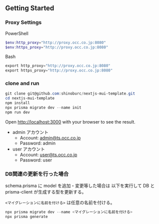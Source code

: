 ## Getting Started

### Proxy Settings

PowerShell

```powershell
$env:http_proxy="http://proxy.occ.co.jp:8080"
$env:https_proxy="http://proxy.occ.co.jp:8080"
```

Bash
```powershell
export http_proxy="http://proxy.occ.co.jp:8080"
export https_proxy="http://proxy.occ.co.jp:8080"
```

### clone and run

```powershell
git clone git@github.com:shinoburc/nextjs-mui-template.git
cd nextjs-mui-template
npm install
npx prisma migrate dev --name init
npm run dev
```

Open [http://localhost:3000](http://localhost:3000) with your browser to see the result.

- admin アカウント
  - Account: admin@ts.occ.co.jp
  - Password: admin
- user アカウント
  - Account: user@ts.occ.co.jp
  - Password: user

### DB関連の更新を行った場合

schema.prisma に model を追加・変更等した場合は
以下を実行して DB と prisma-client が生成する型を更新する。

`<マイグレーションに名前を付ける>` は任意の名前を付ける。

```powershell
npx prisma migrate dev --name <マイグレーションに名前を付ける>
npx prisma generate
```